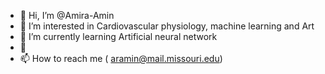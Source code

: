 - 👋 Hi, I’m @Amira-Amin
- 👀 I’m interested in Cardiovascular physiology, machine learning and Art
- 🌱 I’m currently learning Artificial neural network
- 💞️ 
- 📫 How to reach me ( aramin@mail.missouri.edu)

<!---
Amira-Amin/Amira-Amin is a ✨ special ✨ repository because its `README.md` (this file) appears on your GitHub profile.
You can click the Preview link to take a look at your changes.
--->
